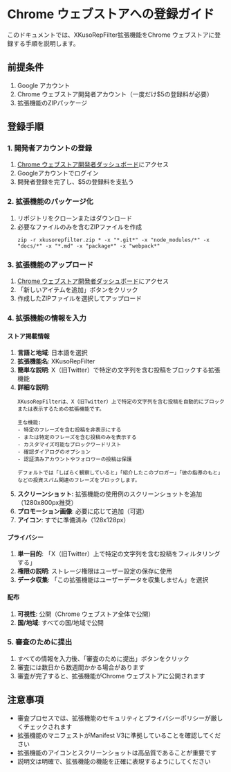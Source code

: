 # Chrome ウェブストアへの登録ガイド

このドキュメントでは、XKusoRepFilter拡張機能をChrome ウェブストアに登録する手順を説明します。

## 前提条件

1. Google アカウント
2. Chrome ウェブストア開発者アカウント（一度だけ$5の登録料が必要）
3. 拡張機能のZIPパッケージ

## 登録手順

### 1. 開発者アカウントの登録

1. [Chrome ウェブストア開発者ダッシュボード](https://chrome.google.com/webstore/devconsole)にアクセス
2. Googleアカウントでログイン
3. 開発者登録を完了し、$5の登録料を支払う

### 2. 拡張機能のパッケージ化

1. リポジトリをクローンまたはダウンロード
2. 必要なファイルのみを含むZIPファイルを作成
   ```
   zip -r xkusorepfilter.zip * -x "*.git*" -x "node_modules/*" -x "docs/*" -x "*.md" -x "package*" -x "webpack*"
   ```

### 3. 拡張機能のアップロード

1. [Chrome ウェブストア開発者ダッシュボード](https://chrome.google.com/webstore/devconsole)にアクセス
2. 「新しいアイテムを追加」ボタンをクリック
3. 作成したZIPファイルを選択してアップロード

### 4. 拡張機能の情報を入力

#### ストア掲載情報

1. **言語と地域**: 日本語を選択
2. **拡張機能名**: XKusoRepFilter
3. **簡単な説明**: X（旧Twitter）で特定の文字列を含む投稿をブロックする拡張機能
4. **詳細な説明**: 
   ```
   XKusoRepFilterは、X（旧Twitter）上で特定の文字列を含む投稿を自動的にブロックまたは表示するための拡張機能です。

   主な機能:
   - 特定のフレーズを含む投稿を非表示にする
   - または特定のフレーズを含む投稿のみを表示する
   - カスタマイズ可能なブロックワードリスト
   - 確認ダイアログのオプション
   - 認証済みアカウントやフォロワーの投稿は保護

   デフォルトでは「しばらく観察していると」「紹介したこのブロガー」「彼の指導のもと」などの投資スパム関連のフレーズをブロックします。
   ```
5. **スクリーンショット**: 拡張機能の使用例のスクリーンショットを追加（1280x800px推奨）
6. **プロモーション画像**: 必要に応じて追加（可選）
7. **アイコン**: すでに準備済み（128x128px）

#### プライバシー

1. **単一目的**: 「X（旧Twitter）上で特定の文字列を含む投稿をフィルタリングする」
2. **権限の説明**: ストレージ権限はユーザー設定の保存に使用
3. **データ収集**: 「この拡張機能はユーザーデータを収集しません」を選択

#### 配布

1. **可視性**: 公開（Chrome ウェブストア全体で公開）
2. **国/地域**: すべての国/地域で公開

### 5. 審査のために提出

1. すべての情報を入力後、「審査のために提出」ボタンをクリック
2. 審査には数日から数週間かかる場合があります
3. 審査が完了すると、拡張機能がChrome ウェブストアに公開されます

## 注意事項

- 審査プロセスでは、拡張機能のセキュリティとプライバシーポリシーが厳しくチェックされます
- 拡張機能のマニフェストがManifest V3に準拠していることを確認してください
- 拡張機能のアイコンとスクリーンショットは高品質であることが重要です
- 説明文は明確で、拡張機能の機能を正確に表現するようにしてください
